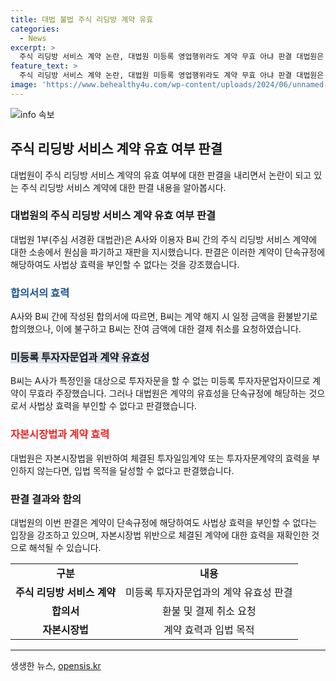 ```yaml
---
title: 대법 불법 주식 리딩방 계약 유효
categories:
  - News
excerpt: >
  주식 리딩방 서비스 계약 논란, 대법원 미등록 영업행위라도 계약 무효 아냐 판결 대법원은 주식 리딩 서비스를 제공하는 A사와 이용자 B씨 간의 계약을 논의했다. A사는 서비스 제공 기간이 지난 후에도 목표 누적수익률을 제시하고, B씨가 계약 해지를 요청함에도 불구하고 일부 환불금을 지급받은 뒤 소송을 제기했다. 이에 B씨는 A사가 미등록 투자자문업자이므로 계약이 무효라 주장했지만, 1심과 2심에서는 A사의 패소를 선고했다. 이에 대법원은 미등록 영업행위로 인해 계약을 무효로 볼 수는 없다고 판결하면서 사건을 재심하도록 명령했다. 대법원은 자본시장법의 단속규정은 불법행위를 처벌하지만 계약 효력까지 부인하지 않는다며, 이번 판결은 이러한 측면에서 의미가 있다고 밝혔다.
feature_text: >
  주식 리딩방 서비스 계약 논란, 대법원 미등록 영업행위라도 계약 무효 아냐 판결 대법원은 주식 리딩 서비스를 제공하는 A사와 이용자 B씨 간의 계약을 논의했다. A사는 서비스 제공 기간이 지난 후에도 목표 누적수익률을 제시하고, B씨가 계약 해지를 요청함에도 불구하고 일부 환불금을 지급받은 뒤 소송을 제기했다. 이에 B씨는 A사가 미등록 투자자문업자이므로 계약이 무효라 주장했지만, 1심과 2심에서는 A사의 패소를 선고했다. 이에 대법원은 미등록 영업행위로 인해 계약을 무효로 볼 수는 없다고 판결하면서 사건을 재심하도록 명령했다. 대법원은 자본시장법의 단속규정은 불법행위를 처벌하지만 계약 효력까지 부인하지 않는다며, 이번 판결은 이러한 측면에서 의미가 있다고 밝혔다.
image: 'https://www.behealthy4u.com/wp-content/uploads/2024/06/unnamed-file.png'
---
```


<p><img src="https://www.behealthy4u.com/wp-content/uploads/2024/06/unnamed-file.png" alt="info 속보" /></p>

<h2 data-ke-size="size26">주식 리딩방 서비스 계약 유효 여부 판결</h2>

<p data-ke-size="size16">대법원이 주식 리딩방 서비스 계약의 유효 여부에 대한 판결을 내리면서 논란이 되고 있는 주식 리딩방 서비스 계약에 대한 판결 내용을 알아봅시다.</p>

<h3>대법원의 주식 리딩방 서비스 계약 유효 여부 판결</h3>

<p data-ke-size="size16">대법원 1부(주심 서경환 대법관)은 A사와 이용자 B씨 간의 주식 리딩방 서비스 계약에 대한 소송에서 원심을 파기하고 재판을 지시했습니다. 판결은 이러한 계약이 단속규정에 해당하여도 사법상 효력을 부인할 수 없다는 것을 강조했습니다.</p>

<h3><span style="color: #1a5490;">합의서의 효력</span></h3>

<p data-ke-size="size16">A사와 B씨 간에 작성된 합의서에 따르면, B씨는 계약 해지 시 일정 금액을 환불받기로 합의했으나, 이에 불구하고 B씨는 잔여 금액에 대한 결제 취소를 요청하였습니다.</p>

<h3><b><span style="background-color: #21538527;">미등록 투자자문업과 계약 유효성</span></b></h3>

<p data-ke-size="size16">B씨는 A사가 특정인을 대상으로 투자자문을 할 수 없는 미등록 투자자문업자이므로 계약이 무효라 주장했습니다. 그러나 대법원은 계약의 유효성을 단속규정에 해당하는 것으로서 사법상 효력을 부인할 수 없다고 판결했습니다.</p>

<h3><b><span style="color: #ee2323;">자본시장법과 계약 효력</span></b></h3>

<p data-ke-size="size16">대법원은 자본시장법을 위반하여 체결된 투자일임계약 또는 투자자문계약의 효력을 부인하지 않는다면, 입법 목적을 달성할 수 없다고 판결했습니다.</p>

<h3><b>판결 결과와 함의</b></h3>

<p data-ke-size="size16">대법원의 이번 판결은 계약이 단속규정에 해당하여도 사법상 효력을 부인할 수 없다는 입장을 강조하고 있으며, 자본시장법 위반으로 체결된 계약에 대한 효력을 재확인한 것으로 해석될 수 있습니다.</p>

<table>
    <tr>
        <td style="text-align: center; height: 17px;"><b>구분</b></td>
        <td style="text-align: center; height: 17px;"><b>내용</b></td>
    </tr>
    <tr>
        <td style="text-align: center; height: 17px;"><b>주식 리딩방 서비스 계약</b></td>
        <td style="text-align: center; height: 17px;">미등록 투자자문업과의 계약 유효성 판결</td>
    </tr>
    <tr>
        <td style="text-align: center; height: 17px;"><b>합의서</b></td>
        <td style="text-align: center; height: 17px;">환불 및 결제 취소 요청</td>
    </tr>
    <tr>
        <td style="text-align: center; height: 17px;"><b>자본시장법</b></td>
        <td style="text-align: center; height: 17px;">계약 효력과 입법 목적</td>
    </tr>
</table>

<p><hr></p>
생생한 뉴스, <a href="https://opensis.kr" rel="dofollow">opensis.kr</a>


